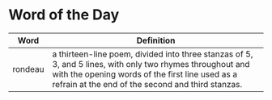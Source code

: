 # Word of the Day

|Word|Definition|
|---|---|
|rondeau|a thirteen-line poem, divided into three stanzas of 5, 3, and 5 lines, with only two rhymes throughout and with the opening words of the first line used as a refrain at the end of the second and third stanzas.|